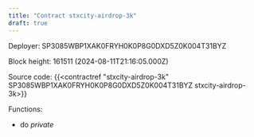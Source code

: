 ```yaml
---
title: "Contract stxcity-airdrop-3k"
draft: true
---
```

Deployer: SP3085WBP1XAK0FRYH0K0P8G0DXD5Z0K004T31BYZ


 



Block height: 161511 (2024-08-11T21:16:05.000Z)

Source code: {{<contractref "stxcity-airdrop-3k" SP3085WBP1XAK0FRYH0K0P8G0DXD5Z0K004T31BYZ stxcity-airdrop-3k>}}

Functions:

* do _private_
